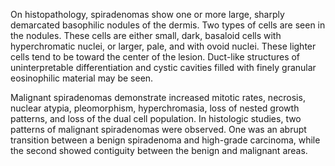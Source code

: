 On histopathology, spiradenomas show one or more large, sharply demarcated basophilic nodules of the dermis. Two types of cells are seen in the nodules. These cells are either small, dark, basaloid cells with hyperchromatic nuclei, or larger, pale, and with ovoid nuclei. These lighter cells tend to be toward the center of the lesion. Duct-like structures of uninterpretable differentiation and cystic cavities filled with finely granular eosinophilic material may be seen.

Malignant spiradenomas demonstrate increased mitotic rates, necrosis, nuclear atypia, pleomorphism, hyperchromasia, loss of nested growth patterns, and loss of the dual cell population. In histologic studies, two patterns of malignant spiradenomas were observed. One was an abrupt transition between a benign spiradenoma and high-grade carcinoma, while the second showed contiguity between the benign and malignant areas.